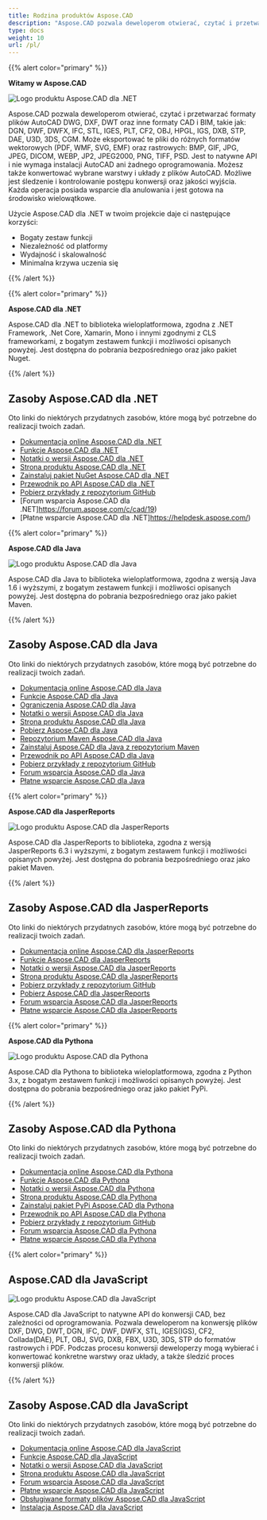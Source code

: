 ```yaml
---
title: Rodzina produktów Aspose.CAD
description: "Aspose.CAD pozwala deweloperom otwierać, czytać i przetwarzać formaty plików AutoCAD DWG, DXF, DWT oraz inne formaty CAD i BIM, takie jak: DGN, DWF, DWFX, IFC, STL, IGES, PLT, CF2, OBJ, HPGL, IGS, DXB, STP, DAE, U3D, 3DS, CGM"
type: docs
weight: 10
url: /pl/
---
```


{{% alert color="primary" %}}

**Witamy w Aspose.CAD**

![Logo produktu Aspose.CAD dla .NET](/_assets/home_1.png)

Aspose.CAD pozwala deweloperom otwierać, czytać i przetwarzać formaty plików AutoCAD DWG, DXF, DWT oraz inne formaty CAD i BIM, takie jak: DGN, DWF, DWFX, IFC, STL, IGES, PLT, CF2, OBJ, HPGL, IGS, DXB, STP, DAE, U3D, 3DS, CGM. Może eksportować te pliki do różnych formatów wektorowych (PDF, WMF, SVG, EMF) oraz rastrowych: BMP, GIF, JPG, JPEG, DICOM, WEBP, JP2, JPEG2000, PNG, TIFF, PSD. Jest to natywne API i nie wymaga instalacji AutoCAD ani żadnego oprogramowania. Możesz także konwertować wybrane warstwy i układy z plików AutoCAD. 
Możliwe jest śledzenie i kontrolowanie postępu konwersji oraz jakości wyjścia. Każda operacja posiada wsparcie dla anulowania i jest gotowa na środowisko wielowątkowe.

Użycie Aspose.CAD dla .NET w twoim projekcie daje ci następujące korzyści:

- Bogaty zestaw funkcji
- Niezależność od platformy
- Wydajność i skalowalność
- Minimalna krzywa uczenia się

{{% /alert %}}

{{% alert color="primary" %}}

**Aspose.CAD dla .NET**

Aspose.CAD dla .NET to biblioteka wieloplatformowa, zgodna z .NET Framework, .Net Core, Xamarin, Mono i innymi zgodnymi z CLS frameworkami, z bogatym zestawem funkcji i możliwości opisanych powyżej. Jest dostępna do pobrania bezpośredniego oraz jako pakiet Nuget.

{{% /alert %}}

## **Zasoby Aspose.CAD dla .NET**

Oto linki do niektórych przydatnych zasobów, które mogą być potrzebne do realizacji twoich zadań.

- [Dokumentacja online Aspose.CAD dla .NET](/pl/cad/net/)
- [Funkcje Aspose.CAD dla .NET](/pl/cad/net/product-overview/#advanced-api-features)
- [Notatki o wersji Aspose.CAD dla .NET](https://releases.aspose.com/cad/net/release-notes/)
- [Strona produktu Aspose.CAD dla .NET](https://products.aspose.com/cad/net/)
- [Zainstaluj pakiet NuGet Aspose.CAD dla .NET](https://www.nuget.org/packages/Aspose.CAD/)
- [Przewodnik po API Aspose.CAD dla .NET](https://reference.aspose.com/cad/net)
- [Pobierz przykłady z repozytorium GitHub](https://github.com/aspose-cad/Aspose.CAD-for-.NET)
- [Forum wsparcia Aspose.CAD dla .NET]https://forum.aspose.com/c/cad/19)
- [Płatne wsparcie Aspose.CAD dla .NET]https://helpdesk.aspose.com/)

{{% alert color="primary" %}}

**Aspose.CAD dla Java**

![Logo produktu Aspose.CAD dla Java](/_assets/home_2.png)

Aspose.CAD dla Java to biblioteka wieloplatformowa, zgodna z wersją Java 1.6 i wyższymi, z bogatym zestawem funkcji i możliwości opisanych powyżej. Jest dostępna do pobrania bezpośredniego oraz jako pakiet Maven.

{{% /alert %}}

## **Zasoby Aspose.CAD dla Java**

Oto linki do niektórych przydatnych zasobów, które mogą być potrzebne do realizacji twoich zadań.

- [Dokumentacja online Aspose.CAD dla Java](/pl/cad/java/)
- [Funkcje Aspose.CAD dla Java](/pl/cad/java/product-overview/#advanced-api-features)
- [Ograniczenia Aspose.CAD dla Java](/pl/cad/java/product-overview/#not-yet-supported)
- [Notatki o wersji Aspose.CAD dla Java](https://releases.aspose.com/cad/java/release-notes/)
- [Strona produktu Aspose.CAD dla Java](https://products.aspose.com/cad/java/)
- [Pobierz Aspose.CAD dla Java](https://releases.aspose.com/cad/java/)
- [Repozytorium Maven Aspose.CAD dla Java](https://releases.aspose.com/java/repo/com/aspose/aspose-cad/)
- [Zainstaluj Aspose.CAD dla Java z repozytorium Maven](/pl/cad/java/installation/)
- [Przewodnik po API Aspose.CAD dla Java](https://reference.aspose.com/cad/java)
- [Pobierz przykłady z repozytorium GitHub](https://github.com/aspose-cad/Aspose.CAD-for-Java)
- [Forum wsparcia Aspose.CAD dla Java](https://forum.aspose.com/c/cad/19)
- [Płatne wsparcie Aspose.CAD dla Java](https://helpdesk.aspose.com/)

{{% alert color="primary" %}}

**Aspose.CAD dla JasperReports**

![Logo produktu Aspose.CAD dla JasperReports](/_assets/home_3.png)

Aspose.CAD dla JasperReports to biblioteka, zgodna z wersją JasperReports 6.3 i wyższymi, z bogatym zestawem funkcji i możliwości opisanych powyżej. Jest dostępna do pobrania bezpośredniego oraz jako pakiet Maven.

{{% /alert %}}

## **Zasoby Aspose.CAD dla JasperReports**

Oto linki do niektórych przydatnych zasobów, które mogą być potrzebne do realizacji twoich zadań.

- [Dokumentacja online Aspose.CAD dla JasperReports](/pl/cad/jasperreports/)
- [Funkcje Aspose.CAD dla JasperReports](/pl/cad/jasperreports/features-overview/)
- [Notatki o wersji Aspose.CAD dla JasperReports](https://releases.aspose.com/cad/jasperreports/release-notes/)
- [Strona produktu Aspose.CAD dla JasperReports](https://products.aspose.com/cad/jasperreports/)
- [Pobierz przykłady z repozytorium GitHub](https://github.com/aspose-cad/Aspose.CAD-for-JasperReports)
- [Pobierz Aspose.CAD dla JasperReports](https://downloads.aspose.com/cad/jasperreports)
- [Forum wsparcia Aspose.CAD dla JasperReports](https://forum.aspose.com/c/cad/19)
- [Płatne wsparcie Aspose.CAD dla JasperReports](https://helpdesk.aspose.com/)

{{% alert color="primary" %}}

**Aspose.CAD dla Pythona**

![Logo produktu Aspose.CAD dla Pythona](/_assets/home_4.png)

Aspose.CAD dla Pythona to biblioteka wieloplatformowa, zgodna z Python 3.x, z bogatym zestawem funkcji i możliwości opisanych powyżej. Jest dostępna do pobrania bezpośredniego oraz jako pakiet PyPi.

{{% /alert %}}

## **Zasoby Aspose.CAD dla Pythona**

Oto linki do niektórych przydatnych zasobów, które mogą być potrzebne do realizacji twoich zadań.

- [Dokumentacja online Aspose.CAD dla Pythona](/pl/cad/python-net/)
- [Funkcje Aspose.CAD dla Pythona](/pl/cad/python-net/product-overview/#advanced-api-features)
- [Notatki o wersji Aspose.CAD dla Pythona](https://releases.aspose.com/cad/python-net/release-notes/)
- [Strona produktu Aspose.CAD dla Pythona](https://products.aspose.com/cad/python-net/)
- [Zainstaluj pakiet PyPi Aspose.CAD dla Pythona](https://pypi.org/project/aspose-cad/)
- [Przewodnik po API Aspose.CAD dla Pythona](https://reference.aspose.com/cad/python-net)
- [Pobierz przykłady z repozytorium GitHub](https://github.com/aspose-cad/Aspose.CAD-for-Python)
- [Forum wsparcia Aspose.CAD dla Pythona](https://forum.aspose.com/c/cad/19)
- [Płatne wsparcie Aspose.CAD dla Pythona](https://helpdesk.aspose.com/)

{{% alert color="primary" %}}

## **Aspose.CAD dla JavaScript**

![Logo produktu Aspose.CAD dla JavaScript](/_assets/home_5.png)

Aspose.CAD dla JavaScript to natywne API do konwersji CAD, bez zależności od oprogramowania. Pozwala deweloperom na konwersję plików DXF, DWG, DWT, DGN, IFC, DWF, DWFX, STL, IGES(IGS), CF2, Collada(DAE), PLT, OBJ, SVG, DXB, FBX, U3D, 3DS, STP do formatów rastrowych i PDF. 
Podczas procesu konwersji deweloperzy mogą wybierać i konwertować konkretne warstwy oraz układy, a także śledzić proces konwersji plików.

{{% /alert %}}

## **Zasoby Aspose.CAD dla JavaScript**

Oto linki do niektórych przydatnych zasobów, które mogą być potrzebne do realizacji twoich zadań.

- [Dokumentacja online Aspose.CAD dla JavaScript](/pl/cad/javascript-net/)
- [Funkcje Aspose.CAD dla JavaScript](/pl/cad/javascript-net/features/)
- [Notatki o wersji Aspose.CAD dla JavaScript](https://releases.aspose.com/cad/javascript-net/release-notes/)
- [Strona produktu Aspose.CAD dla JavaScript](https://products.aspose.com/cad/javascript-net/)
- [Forum wsparcia Aspose.CAD dla JavaScript](https://forum.aspose.com/c/cad/19)
- [Płatne wsparcie Aspose.CAD dla JavaScript](https://helpdesk.aspose.com/)
- [Obsługiwane formaty plików Aspose.CAD dla JavaScript](/pl/cad/javascript-net/supported-file-formats/)
- [Instalacja Aspose.CAD dla JavaScript](/pl/cad/javascript-net/installation/)
